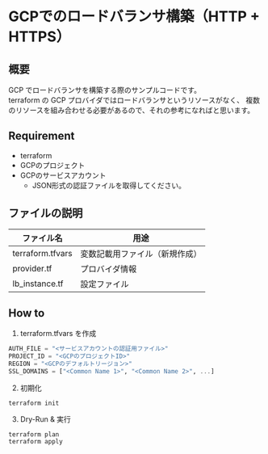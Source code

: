 # GCPでのロードバランサ構築（HTTP + HTTPS）

## 概要
GCP でロードバランサを構築する際のサンプルコードです。  
terraform の GCP プロバイダではロードバランサというリソースがなく、
複数のリソースを組み合わせる必要があるので、それの参考になればと思います。

## Requirement
* terraform
* GCPのプロジェクト
* GCPのサービスアカウント
  * JSON形式の認証ファイルを取得してください。 

## ファイルの説明

| ファイル名 | 用途 |
| ---- | ---- |
| terraform.tfvars | 変数記載用ファイル（新規作成）|
| provider.tf | プロバイダ情報 |
| lb_instance.tf | 設定ファイル |

## How to
1. terraform.tfvars を作成
```terraform.tfvars
AUTH_FILE = "<サービスアカウントの認証用ファイル>"
PROJECT_ID = "<GCPのプロジェクトID>"
REGION = "<GCPのデフォルトリージョン>"
SSL_DOMAINS = ["<Common Name 1>", "<Common Name 2>", ...]
```
2. 初期化
```
terraform init
```

3. Dry-Run & 実行
```
terraform plan
terraform apply
```